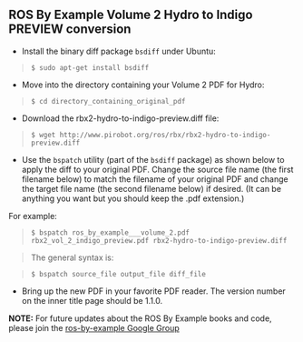 ## ROS By Example Volume 2 Hydro to Indigo PREVIEW conversion ##

  * Install the binary diff package `bsdiff` under Ubuntu:

> `$ sudo apt-get install bsdiff`

  * Move into the directory containing your Volume 2 PDF for Hydro:

> `$ cd directory_containing_original_pdf`

  * Download the rbx2-hydro-to-indigo-preview.diff file:

> `$ wget http://www.pirobot.org/ros/rbx/rbx2-hydro-to-indigo-preview.diff`

  * Use the `bspatch` utility (part of the `bsdiff` package) as shown below to apply the diff to your original PDF. Change the source file name (the first filename below) to match the filename of your original PDF and change the target file name (the second filename below) if desired. (It can be anything you want but you should keep the .pdf extension.)

For example:

> `$ bspatch ros_by_example___volume_2.pdf rbx2_vol_2_indigo_preview.pdf rbx2-hydro-to-indigo-preview.diff`

> The general syntax is:

> `$ bspatch source_file output_file diff_file`

  * Bring up the new PDF in your favorite PDF reader.  The version number on the inner title page should be 1.1.0.

**NOTE:** For future updates about the ROS By Example books and code, please join the [ros-by-example Google Group](https://groups.google.com/forum/#%21forum/ros-by-example)

